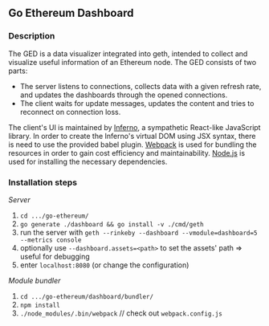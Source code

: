 ## Go Ethereum Dashboard
### Description

The GED is a data visualizer integrated into geth, intended to collect and visualize useful information of an Ethereum node. 
The GED consists of two parts:
* The server listens to connections, collects data with a given refresh rate, and updates the dashboards through the opened connections.
* The client waits for update messages, updates the content and tries to reconnect on connection loss.

The client's UI is maintained by [Inferno][Inferno], a sympathetic React-like JavaScript library.
In order to create the Inferno's virtual DOM using JSX syntax, there is need to use the provided babel plugin.
[Webpack][Webpack] is used for bundling the resources in order to gain cost efficiency and maintainability.
[Node.js][Node.js] is used for installing the necessary dependencies.

### Installation steps

_Server_

1. `cd .../go-ethereum/`
1. `go generate ./dashboard && go install -v ./cmd/geth`
1. run the server with `geth --rinkeby --dashboard --vmodule=dashboard=5 --metrics console`
1. optionally use `--dashboard.assets=<path>` to set the assets' path => useful for debugging
1. enter `localhost:8080` (or change the configuration)

_Module bundler_

1. `cd .../go-ethereum/dashboard/bundler/`
1. `npm install`
1. `./node_modules/.bin/webpack` // check out `webpack.config.js`

[Inferno]: https://infernojs.org/
[Webpack]: https://webpack.github.io/
[Node.js]: https://nodejs.org/en/